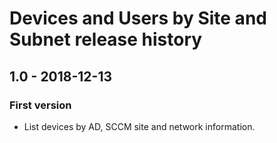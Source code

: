 # Devices and Users by Site and Subnet release history

## 1.0 - 2018-12-13

### First version

* List devices by AD, SCCM site and network information.